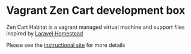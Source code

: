 Vagrant Zen Cart development box
=======

Zen Cart Habitat is a vagrant managed virtual machine and support files inspired by [Laravel Homestead](https://github.com/laravel/homestead)

Please see the [instructional site](http://zencart.github.io/habitat) for more details

